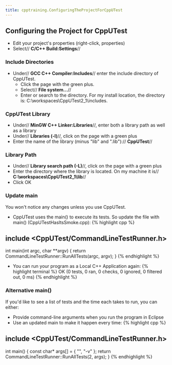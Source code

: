 ```yaml
---
title: cpptraining.ConfiguringTheProjectForCppUTest
---
```

## Configuring the Project for CppUTest
* Edit your project's properties (right-click, properties)
* Select// **C/C++ Build:Settings**//
### Include Directories
* Under// **GCC C++ Compiler:Includes**// enter the include directory of CppUTest. 
  * Click the page with the green plus.
  * Select// **File system...**//
  * Enter or search to the directory. For my install location, the directory is: C:\workspaces\CppUTest2_1\includes.
### CppUTest Library
* Under// **MinGW C++ Linker:Libraries**//, enter both a library path as well as a library
* Under// **Libraries (-l)**//, click on the page with a green plus
* Enter the name of the library (minus "lib" and ".lib"):// **CppUTest**//
### Library Path
* Under// **Library search path (-L)**//, click on the page with a green plus
* Enter the directory where the library is located. On my machine it is// **C:\workspaces\CppUTest2_1\lib**// 
* Click OK
### Update main
You won't notice any changes unless you use CppUTest.
* CppUTest uses the main() to execute its tests. So update the file with main() (CppUTestHasItsSmoke.cpp):
{% highlight cpp %}
## include <CppUTest/CommandLineTestRunner.h>

int main(int argc, char **argv) {
	return CommandLineTestRunner::RunAllTests(argc, argv);
}
{% endhighlight %}
* You can run your program as a Local C++ Application again:
{% highlight terminal %}
OK (0 tests, 0 ran, 0 checks, 0 ignored, 0 filtered out, 0 ms)
{% endhighlight %}

### Alternative main()
If you'd like to see a list of tests and the time each takes to run, you can either:
* Provide command-line arguments when you run the program in Eclipse
* Use an updated main to make it happen every time:
{% highlight cpp %}
## include <CppUTest/CommandLineTestRunner.h>

int main() {
	const char* args[] = { "", "-v" };
	return CommandLineTestRunner::RunAllTests(2, args);
}
{% endhighlight %}
